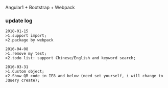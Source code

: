 Angular1 + Bootstrap + Webpack


### update log

```text
2018-01-15
>1.support import;
>2.package by webpack
```

```text
2016-04-08
>1.remove my test;
>2.todo list: support Chinese/English and keyword search;
```

```text
2016-03-31
>1.Custom object;
>2.Show QR code in IE8 and below (need set yourself, i will change to JQuery create);
```
